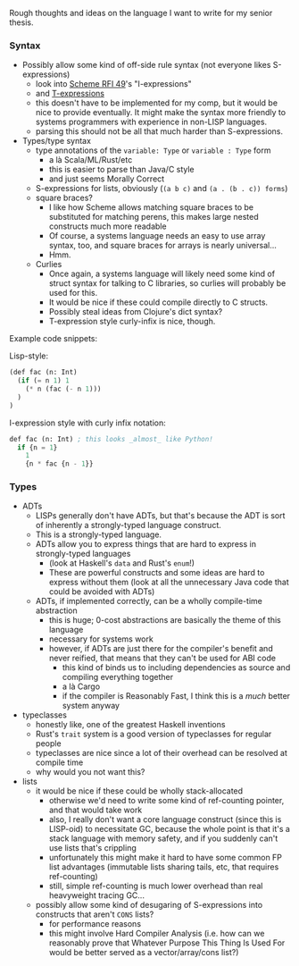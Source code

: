 Rough thoughts and ideas on the language I want to write for my senior thesis.

### Syntax

 + Possibly allow some kind of off-side rule syntax (not everyone likes S-expressions)
     + look into [Scheme RFI 49](http://srfi.schemers.org/srfi-49/srfi-49.html)'s "I-expressions"
     + and [T-expressions](http://srfi.schemers.org/srfi-110/srfi-110.html)
     + this doesn't have to be implemented for my comp, but it would be nice to provide eventually. It might make the syntax more friendly to systems programmers with experience in non-LISP languages.
     + parsing this should not be all that much harder than S-expressions.
 + Types/type syntax
     + type annotations of the `variable: Type` or `variable : Type` form
       + a là Scala/ML/Rust/etc
       + this is easier to parse than Java/C style
       + and just seems Morally Correct
     + S-expressions for lists, obviously (`(a b c)` and `(a . (b . c)) forms`)
     + square braces?
         + I like how Scheme allows matching square braces to be substituted for matching perens, this makes large nested constructs much more readable
         + Of course, a systems language needs an easy to use array syntax, too, and square braces for arrays is nearly universal...
         + Hmm.
     + Curlies
         + Once again, a systems language will likely need some kind of struct syntax for talking to C libraries, so curlies will probably be used for this.
         + It would be nice if these could compile directly to C structs.
         + Possibly steal ideas from Clojure's dict syntax?
         + T-expression style curly-infix is nice, though.

Example code snippets:

Lisp-style:
```lisp
(def fac (n: Int)
  (if (= n 1) 1
    (* n (fac (- n 1)))
  )
)
```
I-expression style with curly infix notation:
```lisp
def fac (n: Int) ; this looks _almost_ like Python!
  if {n = 1} 
    1
    {n * fac {n - 1}}
```
### Types

  + ADTs
      + LISPs generally don't have ADTs, but that's because the ADT is sort of inherently a strongly-typed language construct.
      + This is a strongly-typed language.
      + ADTs allow you to express things that are hard to express in strongly-typed languages
          + (look at Haskell's `data` and Rust's `enum`!)
          + These are powerful constructs and some ideas are hard to express without them (look at all the unnecessary Java code that could be avoided with ADTs)
      + ADTs, if implemented correctly, can be a wholly compile-time abstraction
          + this is huge; 0-cost abstractions are basically the theme of this language
          + necessary for systems work
          + however, if ADTs are just there for the compiler's benefit and never reified, that means that they can't be used for ABI code
              + this kind of binds us to including dependencies as source and compiling everything together
              + a là Cargo
              + if the compiler is Reasonably Fast, I think this is a _much_ better system anyway
  + typeclasses
    + honestly like, one of the greatest Haskell inventions
    + Rust's `trait` system is a good version of typeclasses for regular people
    + typeclasses are nice since a lot of their overhead can be resolved at compile time
    + why would you not want this?
  + lists
      + it would be nice if these could be wholly stack-allocated
          + otherwise we'd need to write some kind of ref-counting pointer, and that would take work
          + also, I really don't want a core language construct (since this is LISP-oid) to necessitate GC, because the whole point is that it's a stack language with memory safety, and if you suddenly can't use lists that's crippling
          + unfortunately this might make it hard to have some common FP list advantages (immutable lists sharing tails, etc, that requires ref-counting)
          + still, simple ref-counting is much lower overhead than real heavyweight tracing GC...
      + possibly allow some kind of desugaring of S-expressions into constructs that aren't `CONS` lists?
          + for performance reasons
          + this might involve Hard Compiler Analysis (i.e. how can we reasonably prove that Whatever Purpose This Thing Is Used For would be better served as a vector/array/cons list?)
